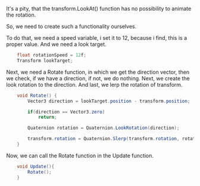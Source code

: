 It's a pity, that the transform.LookAt() function has no possibility to animate the rotation.

So, we need to create such a functionality ourselves.

To do that, we need a speed variable, i set it to 12, because i find, this is a proper value. And we need a look target.
``` csharp
    float rotationSpeed = 12f;
    Transform lookTarget;
```

Next, we need a Rotate function, in which we get the direction vector, then we check, if we have a direction, if not, we do nothing. Next, we create the look rotation to the direction. And last, we lerp the rotation of transform.
``` csharp
    void Rotate() {
        Vector3 direction = lookTarget.position - transform.position;

        if(direction == Vector3.zero)
            return;

        Quaternion rotation = Quaternion.LookRotation(direction);

        transform.rotation = Quaternion.Slerp(transform.rotation, rotation, rotationSpeed * Time.deltaTime);
    }
```

Now, we can call the Rotate function in the Update function.
``` csharp
    void Update(){
        Rotate();
    }
```
